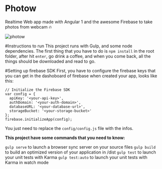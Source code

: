 # Photow
Realtime Web app made with Angular 1 and the awesome Firebase to take photos from webcam 🔥

![photow](https://cloud.githubusercontent.com/assets/5286092/18990001/914bf704-86e5-11e6-9c7c-b8ddd73aa238.png)

#Instructions to run
This project runs with Gulp, and some node dependencies.
The first thing that you have to do is `npm install` in the root folder, after hit `enter`, go drink a coffee, and when you come back, all the things should be downloaded and read to go.

#Setting up firebase SDK
First, you have to configure the firebase keys that you can get in the dashoboard of firebase when created your app, looks like this:

```
// Initialize the Firebase SDK
var config = {
  apiKey: '<your-api-key>',
  authDomain: '<your-auth-domain>',
  databaseURL: '<your-database-url>',
  storageBucket: '<your-storage-bucket>'
};
firebase.initializeApp(config);
```

You just need to replace the `config/config.js` file with the infos.

**This project have some commands that you need to know:**

`gulp serve` to launch a browser sync server on your source files
`gulp build` to build an optimized version of your application in /dist
`gulp test` to launch your unit tests with Karma
`gulp test:auto` to launch your unit tests with Karma in watch mode

